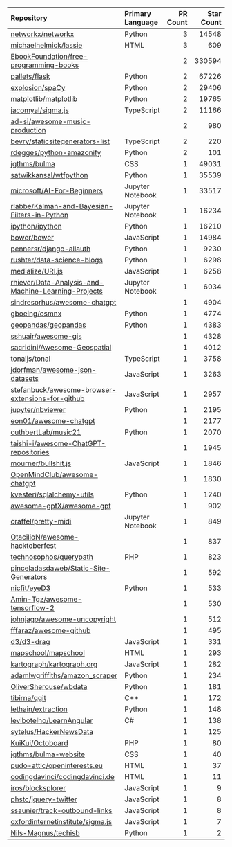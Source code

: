 | Repository | Primary Language | PR Count | Star Count |
| :-- | :-- | --: | --: |
| [networkx/networkx](https://github.com/networkx/networkx) | Python | 3 | 14548 |
| [michaelhelmick/lassie](https://github.com/michaelhelmick/lassie) | HTML | 3 | 609 |
| [EbookFoundation/free-programming-books](https://github.com/EbookFoundation/free-programming-books) |  | 2 | 330594 |
| [pallets/flask](https://github.com/pallets/flask) | Python | 2 | 67226 |
| [explosion/spaCy](https://github.com/explosion/spaCy) | Python | 2 | 29406 |
| [matplotlib/matplotlib](https://github.com/matplotlib/matplotlib) | Python | 2 | 19765 |
| [jacomyal/sigma.js](https://github.com/jacomyal/sigma.js) | TypeScript | 2 | 11166 |
| [ad-si/awesome-music-production](https://github.com/ad-si/awesome-music-production) |  | 2 | 980 |
| [bevry/staticsitegenerators-list](https://github.com/bevry/staticsitegenerators-list) | TypeScript | 2 | 220 |
| [rdegges/python-amazonify](https://github.com/rdegges/python-amazonify) | Python | 2 | 101 |
| [jgthms/bulma](https://github.com/jgthms/bulma) | CSS | 1 | 49031 |
| [satwikkansal/wtfpython](https://github.com/satwikkansal/wtfpython) | Python | 1 | 35539 |
| [microsoft/AI-For-Beginners](https://github.com/microsoft/AI-For-Beginners) | Jupyter Notebook | 1 | 33517 |
| [rlabbe/Kalman-and-Bayesian-Filters-in-Python](https://github.com/rlabbe/Kalman-and-Bayesian-Filters-in-Python) | Jupyter Notebook | 1 | 16234 |
| [ipython/ipython](https://github.com/ipython/ipython) | Python | 1 | 16210 |
| [bower/bower](https://github.com/bower/bower) | JavaScript | 1 | 14984 |
| [pennersr/django-allauth](https://github.com/pennersr/django-allauth) | Python | 1 | 9230 |
| [rushter/data-science-blogs](https://github.com/rushter/data-science-blogs) | Python | 1 | 6298 |
| [medialize/URI.js](https://github.com/medialize/URI.js) | JavaScript | 1 | 6258 |
| [rhiever/Data-Analysis-and-Machine-Learning-Projects](https://github.com/rhiever/Data-Analysis-and-Machine-Learning-Projects) | Jupyter Notebook | 1 | 6034 |
| [sindresorhus/awesome-chatgpt](https://github.com/sindresorhus/awesome-chatgpt) |  | 1 | 4904 |
| [gboeing/osmnx](https://github.com/gboeing/osmnx) | Python | 1 | 4774 |
| [geopandas/geopandas](https://github.com/geopandas/geopandas) | Python | 1 | 4383 |
| [sshuair/awesome-gis](https://github.com/sshuair/awesome-gis) |  | 1 | 4328 |
| [sacridini/Awesome-Geospatial](https://github.com/sacridini/Awesome-Geospatial) |  | 1 | 4012 |
| [tonaljs/tonal](https://github.com/tonaljs/tonal) | TypeScript | 1 | 3758 |
| [jdorfman/awesome-json-datasets](https://github.com/jdorfman/awesome-json-datasets) | JavaScript | 1 | 3263 |
| [stefanbuck/awesome-browser-extensions-for-github](https://github.com/stefanbuck/awesome-browser-extensions-for-github) | JavaScript | 1 | 2957 |
| [jupyter/nbviewer](https://github.com/jupyter/nbviewer) | Python | 1 | 2195 |
| [eon01/awesome-chatgpt](https://github.com/eon01/awesome-chatgpt) |  | 1 | 2177 |
| [cuthbertLab/music21](https://github.com/cuthbertLab/music21) | Python | 1 | 2070 |
| [taishi-i/awesome-ChatGPT-repositories](https://github.com/taishi-i/awesome-ChatGPT-repositories) |  | 1 | 1945 |
| [mourner/bullshit.js](https://github.com/mourner/bullshit.js) | JavaScript | 1 | 1846 |
| [OpenMindClub/awesome-chatgpt](https://github.com/OpenMindClub/awesome-chatgpt) |  | 1 | 1830 |
| [kvesteri/sqlalchemy-utils](https://github.com/kvesteri/sqlalchemy-utils) | Python | 1 | 1240 |
| [awesome-gptX/awesome-gpt](https://github.com/awesome-gptX/awesome-gpt) |  | 1 | 902 |
| [craffel/pretty-midi](https://github.com/craffel/pretty-midi) | Jupyter Notebook | 1 | 849 |
| [OtacilioN/awesome-hacktoberfest](https://github.com/OtacilioN/awesome-hacktoberfest) |  | 1 | 837 |
| [technosophos/querypath](https://github.com/technosophos/querypath) | PHP | 1 | 823 |
| [pinceladasdaweb/Static-Site-Generators](https://github.com/pinceladasdaweb/Static-Site-Generators) |  | 1 | 592 |
| [nicfit/eyeD3](https://github.com/nicfit/eyeD3) | Python | 1 | 533 |
| [Amin-Tgz/awesome-tensorflow-2](https://github.com/Amin-Tgz/awesome-tensorflow-2) |  | 1 | 530 |
| [johnjago/awesome-uncopyright](https://github.com/johnjago/awesome-uncopyright) |  | 1 | 512 |
| [fffaraz/awesome-github](https://github.com/fffaraz/awesome-github) |  | 1 | 495 |
| [d3/d3-drag](https://github.com/d3/d3-drag) | JavaScript | 1 | 331 |
| [mapschool/mapschool](https://github.com/mapschool/mapschool) | HTML | 1 | 293 |
| [kartograph/kartograph.org](https://github.com/kartograph/kartograph.org) | JavaScript | 1 | 282 |
| [adamlwgriffiths/amazon_scraper](https://github.com/adamlwgriffiths/amazon_scraper) | Python | 1 | 234 |
| [OliverSherouse/wbdata](https://github.com/OliverSherouse/wbdata) | Python | 1 | 181 |
| [tibirna/qgit](https://github.com/tibirna/qgit) | C++ | 1 | 172 |
| [lethain/extraction](https://github.com/lethain/extraction) | Python | 1 | 148 |
| [levibotelho/LearnAngular](https://github.com/levibotelho/LearnAngular) | C# | 1 | 138 |
| [sytelus/HackerNewsData](https://github.com/sytelus/HackerNewsData) |  | 1 | 125 |
| [KuiKui/Octoboard](https://github.com/KuiKui/Octoboard) | PHP | 1 | 80 |
| [jgthms/bulma-website](https://github.com/jgthms/bulma-website) | CSS | 1 | 40 |
| [pudo-attic/openinterests.eu](https://github.com/pudo-attic/openinterests.eu) | HTML | 1 | 37 |
| [codingdavinci/codingdavinci.de](https://github.com/codingdavinci/codingdavinci.de) | HTML | 1 | 11 |
| [iros/blocksplorer](https://github.com/iros/blocksplorer) | JavaScript | 1 | 9 |
| [phstc/jquery-twitter](https://github.com/phstc/jquery-twitter) | JavaScript | 1 | 8 |
| [ssaunier/track-outbound-links](https://github.com/ssaunier/track-outbound-links) | JavaScript | 1 | 8 |
| [oxfordinternetinstitute/sigma.js](https://github.com/oxfordinternetinstitute/sigma.js) | JavaScript | 1 | 7 |
| [Nils-Magnus/techisb](https://github.com/Nils-Magnus/techisb) | Python | 1 | 2 |
